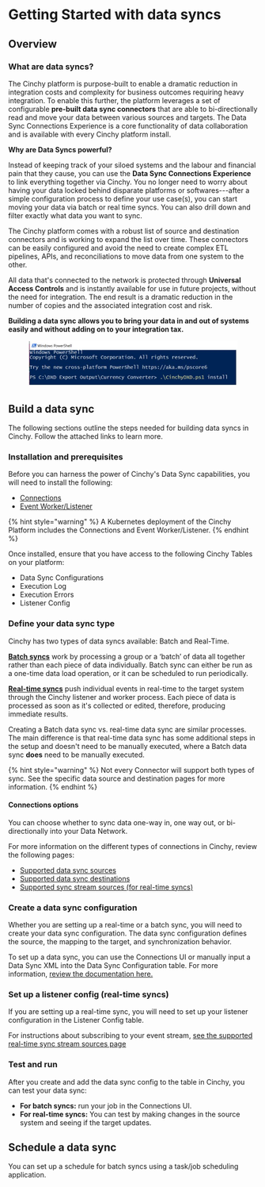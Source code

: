 # Getting Started with data syncs

## Overview

### What are data syncs?

The Cinchy platform is purpose-built to enable a dramatic reduction in integration costs and complexity for business outcomes requiring heavy integration. To enable this further, the platform leverages a set of configurable **pre-built data sync connectors** that are able to bi-directionally read and move your data between various sources and targets. The Data Sync Connections Experience is a core functionality of data collaboration and is available with every Cinchy platform install.

**Why are Data Syncs powerful?**

Instead of keeping track of your siloed systems and the labour and financial pain that they cause, you can use the **Data Sync Connections Experience** to link everything together via Cinchy. You no longer need to worry about having your data locked behind disparate platforms or softwares---after a simple configuration process to define your use case(s), you can start moving your data via batch or real time syncs. You can also drill down and filter exactly what data you want to sync.

The Cinchy platform comes with a robust list of source and destination connectors and is working to expand the list over time. These connectors can be easily configured and avoid the need to create complex ETL pipelines, APIs, and reconciliations to move data from one system to the other.

All data that's connected to the network is protected through **Universal Access Controls** and is instantly available for use in future projects, without the need for integration. The end result is a dramatic reduction in the number of copies and the associated integration cost and risk.

**Building a data sync allows you to bring your data in and out of systems easily and without adding on to your integration tax.**

<figure><img src="../.gitbook/assets/image (163).png" alt=""><figcaption></figcaption></figure>

## Build a data sync

The following sections outline the steps needed for building data syncs in Cinchy. Follow the attached links to learn more.

### Installation and prerequisites

Before you can harness the power of Cinchy's Data Sync capabilities, you will need to install the following:

* [Connections](broken-reference)
* [Event Worker/Listener](broken-reference)

{% hint style="warning" %}
A Kubernetes deployment of the Cinchy Platform includes the Connections and Event Worker/Listener.
{% endhint %}

Once installed, ensure that you have access to the following Cinchy Tables on your platform:

* Data Sync Configurations
* Execution Log
* Execution Errors
* Listener Config

### Define your data sync type

Cinchy has two types of data syncs available: Batch and Real-Time.

[**Batch syncs**](building-data-syncs/types-of-data-syncs.md#1.-batch-syncs) work by processing a group or a ‘batch’ of data all together rather than each piece of data individually. Batch sync can either be run as a one-time data load operation, or it can be scheduled to run periodically.

[**Real-time syncs**](building-data-syncs/types-of-data-syncs.md#2.-real-time-data-sync) push individual events in real-time to the target system through the Cinchy listener and worker process. Each piece of data is processed as soon as it's collected or edited, therefore, producing immediate results.

Creating a Batch data sync vs. real-time data sync are similar processes. The main difference is that real-time data sync has some additional steps in the setup and doesn't need to be manually executed, where a Batch data sync **does** need to be manually executed.

{% hint style="warning" %}
Not every Connector will support both types of sync. See the specific data source and destination pages for more information.
{% endhint %}

#### Connections options

You can choose whether to sync data one-way in, one way out, or bi-directionally into your Data Network.

For more information on the different types of connections in Cinchy, review the following pages:

* [Supported data sync sources](supported-data-sync-sources/)
* [Supported data sync destinations](supported-data-sync-destinations/)
* [Supported sync stream sources (for real-time syncs)](supported-real-time-sync-stream-sources/)

### Create a data sync configuration

Whether you are setting up a real-time or a batch sync, you will need to create your data sync configuration. The data sync configuration defines the source, the mapping to the target, and synchronization behavior.

To set up a data sync, you can use the Connections UI or manually input a Data Sync XML into the Data Sync Configuration table. For more information, [review the documentation here.](broken-reference)

### Set up a listener config (real-time syncs)

If you are setting up a real-time sync, you will need to set up your listener configuration in the Listener Config table.

For instructions about subscribing to your event stream, [see the supported real-time sync stream sources page](supported-real-time-sync-stream-sources/)

### Test and run

After you create and add the data sync config to the table in Cinchy, you can test your data sync:

* **For batch syncs:** run your job in the Connections UI.
* **For real-time syncs:** You can test by making changes in the source system and seeing if the target updates.

## Schedule a data sync

You can set up a schedule for batch syncs using a task/job scheduling application.

<!-- 

Need to check with SMEs on page update.

## Monitor a data sync

To review documentation on how to monitor your data syncs for errors, click here. -->
